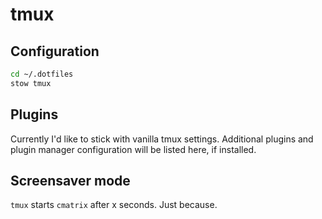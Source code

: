 # tmux

## Configuration 

```bash
cd ~/.dotfiles
stow tmux
```

## Plugins

Currently I'd like to stick with vanilla tmux settings.
Additional plugins and plugin manager configuration will be listed here, if installed.

## Screensaver mode

`tmux` starts `cmatrix` after x seconds. Just because.

